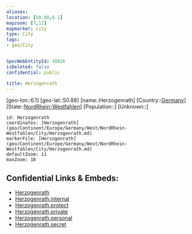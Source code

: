 ```yaml
---
aliases: 
location: [50.88,6.1]
mapzoom: [7,12] 
mapmarker: city 
type: City
tags:
- geo/City


SpocWebEntityId: 30926
isDeleted: false
confidential: public

title: Herzogenrath
---
```

[geo-lon::6.1]
[geo-lat::50.88]
[name::Herzogenrath]
[Country::[Germany](geo/Continent/Europe/Germany.md)]
[State::[NordRhein-Westfahlen](NordRhein-Westfahlen)]
[Population::]
[Unknown::]


```leaflet
id: Herzogenrath
coordinates: [Herzogenrath](geo/Continent/Europe/Germany/West/NordRhein-Westfahlen/City/Herzogenrath.md)
markerFile: [Herzogenrath](geo/Continent/Europe/Germany/West/NordRhein-Westfahlen/City/Herzogenrath.md)
defaultZoom: 11 
maxZoom: 18
```


## Confidential Links & Embeds: 
- [Herzogenrath](../../../../../../../../_public/geo/Continent/Europe/Germany/West/NordRhein-Westfahlen/City/Herzogenrath.md) 
- [Herzogenrath.internal](../../../../../../../../_internal/geo/Continent/Europe/Germany/West/NordRhein-Westfahlen/City/Herzogenrath.internal.md) 
- [Herzogenrath.protect](../../../../../../../../_protect/geo/Continent/Europe/Germany/West/NordRhein-Westfahlen/City/Herzogenrath.protect.md) 
- [Herzogenrath.private](../../../../../../../../_private/geo/Continent/Europe/Germany/West/NordRhein-Westfahlen/City/Herzogenrath.private.md) 
- [Herzogenrath.personal](../../../../../../../../_personal/geo/Continent/Europe/Germany/West/NordRhein-Westfahlen/City/Herzogenrath.personal.md) 
- [Herzogenrath.secret](../../../../../../../../_secret/geo/Continent/Europe/Germany/West/NordRhein-Westfahlen/City/Herzogenrath.secret.md) 
